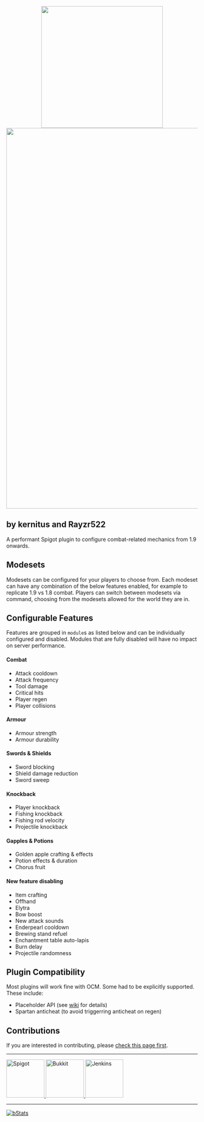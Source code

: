<!--
     This Source Code Form is subject to the terms of the Mozilla Public
     License, v. 2.0. If a copy of the MPL was not distributed with this
     file, You can obtain one at https://mozilla.org/MPL/2.0/.
-->

<p align="center">
<img src="res/ocm-icon.png" width=320>
<img src="res/ocm-banner.png" width=1000>
</p>

## by kernitus and Rayzr522
A performant Spigot plugin to configure combat-related mechanics from 1.9 onwards.

## Modesets
Modesets can be configured for your players to choose from. Each modeset can have any combination of the below features enabled, for example to replicate 1.9 vs 1.8 combat. Players can switch between modesets via command, choosing from the modesets allowed for the world they are in.

## Configurable Features
Features are grouped in `module`s as listed below and can be individually configured and disabled. Modules that are fully disabled will have no impact on server performance.

#### Combat
- Attack cooldown
- Attack frequency
- Tool damage
- Critical hits
- Player regen
- Player collisions

#### Armour
- Armour strength
- Armour durability

#### Swords & Shields
- Sword blocking
- Shield damage reduction
- Sword sweep

#### Knockback
- Player knockback
- Fishing knockback
- Fishing rod velocity
- Projectile knockback

#### Gapples & Potions
- Golden apple crafting & effects
- Potion effects & duration
- Chorus fruit

#### New feature disabling
- Item crafting
- Offhand
- Elytra
- Bow boost
- New attack sounds
- Enderpearl cooldown
- Brewing stand refuel
- Enchantment table auto-lapis
- Burn delay
- Projectile randomness

## Plugin Compatibility
Most plugins will work fine with OCM. Some had to be explicitly supported. These include:
- Placeholder API (see [wiki](https://github.com/kernitus/BukkitOldCombatMechanics/wiki/PlaceholderAPI) for details)
- Spartan anticheat (to avoid triggerring anticheat on regen)

## Contributions

If you are interested in contributing, please [check this page first](.github/CONTRIBUTING.md).
<hr/>

<a href="https://www.spigotmc.org/resources/19510/">
    <img src="res/spigot.png" alt="Spigot" height="100">
</a>
<a href="https://dev.bukkit.org/projects/oldcombatmechanics">
    <img src="res/bukkit.png" alt="Bukkit" height="100">
</a>
<a href="https://ci.rayzr.dev/job/OldCombatMechanics/">
    <img src="res/jenkins.png" alt="Jenkins" height="100">
</a>

<hr/>


<a href="https://bstats.org/plugin/bukkit/OldCombatMechanics">
    <img src="https://bstats.org/signatures/bukkit/OldCombatMechanics.svg" alt="bStats">
</a>

